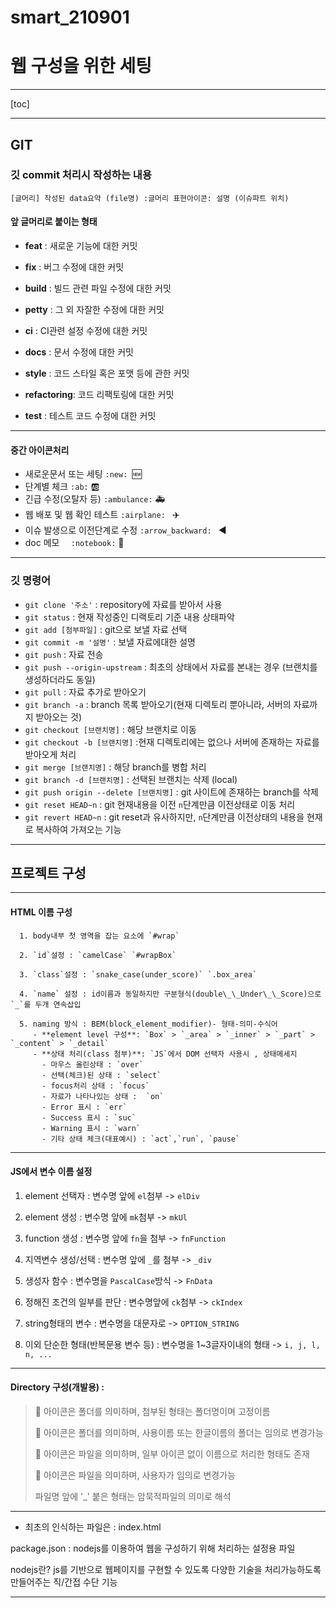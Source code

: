 # smart_210901
# 웹 구성을 위한 세팅 

---

[toc]

---

## 

## GIT



### 깃 commit 처리시 작성하는 내용

``` shell
[글머리] 작성된 data요약 (file명) :글머리 표현아이콘: 설명 (이슈파트 위치)
```

#### 앞 글머리로 붙이는 형태

- **feat** : 새로운 기능에 대한 커밋 
- **fix** : 버그 수정에 대한 커밋 
- **build** : 빌드 관련 파일 수정에 대한 커밋 
- **petty** : 그 외 자잘한 수정에 대한 커밋 

- **ci** : CI관련 설정 수정에 대한 커밋 
- **docs** : 문서 수정에 대한 커밋 
- **style** : 코드 스타일 혹은 포맷 등에 관한 커밋 
- **refactoring**:  코드 리팩토링에 대한 커밋 
- **test** : 테스트 코드 수정에 대한 커밋

---

#### 중간 아이콘처리

- 새로운문서 또는 세팅 `:new: `:new: 
- 단계별 체크 `:ab:` :ab: 
- 긴급 수정(오탈자 등) `:ambulance:` :ambulance: 
- 웹 배포 및 웹 확인 테스트 `:airplane: ` :airplane:
- 이슈 발생으로 이전단계로 수정 `:arrow_backward: ` :arrow_backward: 
- doc 메모 `  :notebook:` :notebook:

---

### 깃 명령어

- `git clone '주소'` : repository에 자료를 받아서 사용
- `git status` : 현재 작성중인 디랙토리 기준 내용 상태파악
- `git add [첨부파일]` : git으로 보낼 자료 선택
- `git commit -m '설명'` : 보낼 자료에대한 설명
- `git push` : 자료 전송
- `git push --origin-upstream` : 최초의 상태에서 자료를 본내는 경우 (브랜치를 생성하더라도 동일)
- `git pull` : 자료 추가로 받아오기
- `git branch -a` : branch 목록 받아오기(현재 디렉토리 뿐아니라, 서버의 자료까지 받아오는 것)
- `git checkout [브랜치명]` : 해당 브랜치로 이동
- `git checkout -b [브랜치명]` :현재 디렉토리에는 없으나 서버에 존재하는 자료를 받아오게 처리
- `git merge [브랜치명]` : 해당 branch를 병합 처리
- `git branch -d [브랜치명]` : 선택된 브랜치는 삭제 (local)
- `git push origin --delete [브랜치명]` : git 사이트에 존재하는 branch를 삭제
- `git reset HEAD~n` : git 현재내용을 이전 `n`단계만큼 이전상태로 이동 처리
- `git revert HEAD~n` : git reset과 유사하지만, `n`단계만큼 이전상태의 내용을 현재로 복사하여 가져오는 기능

---

## 프로젝트 구성

---

#### HTML 이름 구성

      1. body내부 첫 영역을 잡는 요소에 `#wrap`

      2. `id`설정 : `camelCase` `#wrapBox`

      3. `class`설정 : `snake_case(under_score)` `.box_area`

      4. `name` 설정 : id이름과 동일하지만 구분형식(double\_\_Under\_\_Score)으로 `_`를 두개 연속삽입

      5. naming 방식 : BEM(block_element_modifier)- 형태-의미-수식어 
         - **element level 구성**: `Box` > `_area` > `_inner` > `_part` > `_content` > `_detail`
         - **상태 처리(class 첨부)**: `JS`에서 DOM 선택자 사용시 , 상태메세지 
           - 마우스 올린상태 : `over`
           - 선택(체크)된 상태 : `select`
           - focus처리 상태 : `focus`
           - 자료가 나타나있는 상태 :  `on`
           - Error 표시 : `err`
           - Success 표시 : `suc`
           - Warning 표시 : `warn`
           - 기타 상태 체크(대표예시) : `act`,`run`, `pause`

---

#### JS에서 변수 이름 설정

1. element 선택자 : 변수명 앞에 `el`첨부 -> `elDiv`
2. element 생성  : 변수명 앞에 `mk`첨부 -> `mkUl`
3. function 생성 : 변수명 앞에 `fn`을 첨부 -> `fnFunction`
4. 지역변수 생성/선택 : 변수명 앞에 `_`를 첨부 -> `_div` 
5. 생성자 함수 :  변수명을 `PascalCase`방식 -> `FnData`
6. 정해진 조건의 일부를 판단 : 변수명앞에 `ck`첨부 -> `ckIndex`
7. string형태의 변수 : 변수명을 대문자로 -> `OPTION_STRING`

8. 이외 단순한 형태(반복문용 변수 등) : 변수명을 1~3글자이내의 형태 -> `i, j, l, n, ...`

---

#### Directory 구성(개발용) :

> 📂 아이콘은 폴더를 의미하며, 첨부된 형태는 폴더명이며 고정이름
>
> 💼 아이콘은 폴더를 의미하며, 사용이름 또는 한글이름의 폴더는 임의로 변경가능 
>
> 📙 아이콘은 파일을 의미하며, 일부 아이콘 없이 이름으로 처리한 형태도 존재
>
> 📜 아이콘은 파일을 의미하며, 사용자가 임의로 변경가능
>
> 파일명 앞에 '_' 붙은 형태는 암묵적파일의 의미로 해석

---

- 최초의 인식하는 파일은 : index.html



package.json : nodejs를 이용하여 웹을 구성하기 위해 처리하는 설정용 파일

nodejs란? js를 기반으로 웹페이지를 구현할 수 있도록 다양한 기술을 처리가능하도록 만들어주는 직/간접 수단 기능

---











